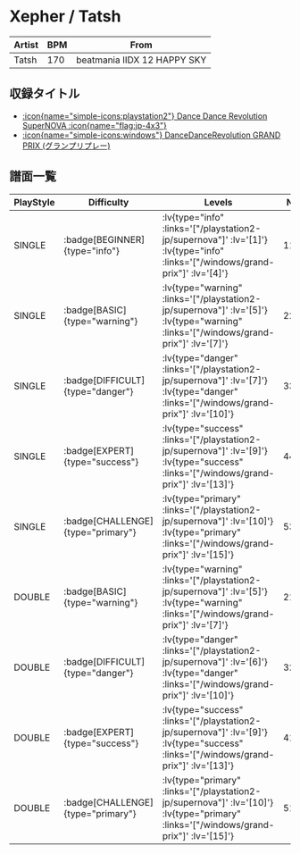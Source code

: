 # Xepher / Tatsh

|Artist|BPM|From|
|------|---|----|
|Tatsh|170|beatmania IIDX 12 HAPPY SKY|

## 収録タイトル

- [ :icon{name="simple-icons:playstation2"} Dance Dance Revolution SuperNOVA :icon{name="flag:jp-4x3"} ](/playstation2-jp/supernova)
- [ :icon{name="simple-icons:windows"} DanceDanceRevolution GRAND PRIX (グランプリプレー)](/windows/grand-prix)

## 譜面一覧

|PlayStyle|Difficulty|Levels|Notes|Movie|
|---------|----------|------|-----|-----|
|SINGLE| :badge[BEGINNER]{type="info"} | :lv{type="info" :links='["/playstation2-jp/supernova"]' :lv='[1]'}  :lv{type="info" :links='["/windows/grand-prix"]' :lv='[4]'} |111/0||
|SINGLE| :badge[BASIC]{type="warning"} | :lv{type="warning" :links='["/playstation2-jp/supernova"]' :lv='[5]'}  :lv{type="warning" :links='["/windows/grand-prix"]' :lv='[7]'} |221/14||
|SINGLE| :badge[DIFFICULT]{type="danger"} | :lv{type="danger" :links='["/playstation2-jp/supernova"]' :lv='[7]'}  :lv{type="danger" :links='["/windows/grand-prix"]' :lv='[10]'} |336/9||
|SINGLE| :badge[EXPERT]{type="success"} | :lv{type="success" :links='["/playstation2-jp/supernova"]' :lv='[9]'}  :lv{type="success" :links='["/windows/grand-prix"]' :lv='[13]'} |442/14||
|SINGLE| :badge[CHALLENGE]{type="primary"} | :lv{type="primary" :links='["/playstation2-jp/supernova"]' :lv='[10]'}  :lv{type="primary" :links='["/windows/grand-prix"]' :lv='[15]'} |530/14||
|DOUBLE| :badge[BASIC]{type="warning"} | :lv{type="warning" :links='["/playstation2-jp/supernova"]' :lv='[5]'}  :lv{type="warning" :links='["/windows/grand-prix"]' :lv='[7]'} |217/13||
|DOUBLE| :badge[DIFFICULT]{type="danger"} | :lv{type="danger" :links='["/playstation2-jp/supernova"]' :lv='[6]'}  :lv{type="danger" :links='["/windows/grand-prix"]' :lv='[10]'} |329/5||
|DOUBLE| :badge[EXPERT]{type="success"} | :lv{type="success" :links='["/playstation2-jp/supernova"]' :lv='[9]'}  :lv{type="success" :links='["/windows/grand-prix"]' :lv='[13]'} |419/12||
|DOUBLE| :badge[CHALLENGE]{type="primary"} | :lv{type="primary" :links='["/playstation2-jp/supernova"]' :lv='[10]'}  :lv{type="primary" :links='["/windows/grand-prix"]' :lv='[15]'} |515/13||
